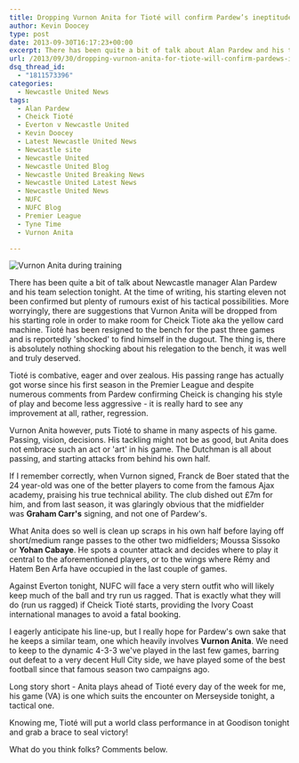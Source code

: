 ```yaml
---
title: Dropping Vurnon Anita for Tioté will confirm Pardew’s ineptitude
author: Kevin Doocey
type: post
date: 2013-09-30T16:17:23+00:00
excerpt: There has been quite a bit of talk about Alan Pardew and his team selection tonight, moreso; rumours hinting at the exclusion of Vurnon Anita.
url: /2013/09/30/dropping-vurnon-anita-for-tiote-will-confirm-pardews-ineptitude/
dsq_thread_id:
  - "1811573396"
categories:
  - Newcastle United News
tags:
  - Alan Pardew
  - Cheick Tioté
  - Everton v Newcastle United
  - Kevin Doocey
  - Latest Newcastle United News
  - Newcastle site
  - Newcastle United
  - Newcastle United Blog
  - Newcastle United Breaking News
  - Newcastle United Latest News
  - Newcastle United News
  - NUFC
  - NUFC Blog
  - Premier League
  - Tyne Time
  - Vurnon Anita

---
```

![Vurnon Anita during training](https://www.tynetime.com/wp-content/uploads/2013/09/Vurnon-Anita-Newcastle-United.jpg "Anita - Has improved the team as unit since first team arrival")

There has been quite a bit of talk about Newcastle manager Alan Pardew and his team selection tonight. At the time of writing, his starting eleven not been confirmed but plenty of rumours exist of his tactical possibilities. More worryingly, there are suggestions that Vurnon Anita will be dropped from his starting role in order to make room for Cheick Tiote aka the yellow card machine. Tioté has been resigned to the bench for the past three games and is reportedly 'shocked' to find himself in the dugout. The thing is, there is absolutely nothing shocking about  his relegation to the bench, it was well and truly deserved.

Tioté is combative, eager and over zealous. His passing range has actually got worse since his first season in the Premier League and despite numerous comments from Pardew confirming Cheick is changing his style of play and become less aggressive - it is really hard to see any improvement at all, rather, regression.

Vurnon Anita however, puts Tioté to shame in many aspects of his game. Passing, vision, decisions. His tackling might not be as good, but Anita does not embrace such an act or 'art' in his game. The Dutchman is all about passing, and starting attacks from behind his own half.

If I remember correctly, when Vurnon signed, Franck de Boer stated that the 24 year-old was one of the better players to come from the famous Ajax academy, praising his true technical ability. The club dished out £7m for him, and from last season, it was glaringly obvious that the midfielder was **Graham Carr's** signing, and not one of Pardew's.

What Anita does so well is clean up scraps in his own half before laying off short/medium range passes to the other two midfielders; Moussa Sissoko or **Yohan Cabaye**. He spots a counter attack and decides where to play it central to the aforementioned players, or to the wings where Rémy and Hatem Ben Arfa have occupied in the last couple of games.

Against Everton tonight, NUFC will face a very stern outfit who will likely keep much of the ball and try run us ragged. That is exactly what they will do (run us ragged) if Cheick Tioté starts, providing the Ivory Coast international manages to avoid a fatal booking.

I eagerly anticipate his line-up, but I really hope for Pardew's own sake that he keeps a similar team, one which heavily involves **Vurnon Anita**. We need to keep to the dynamic 4-3-3 we've played in the last few games, barring out defeat to a very decent Hull City side, we have played some of the best football since that famous season two campaigns ago.

Long story short - Anita plays ahead of Tioté every day of the week for me, his game (VA) is one which suits the encounter on Merseyside tonight, a tactical one.

Knowing me, Tioté will put a world class performance in at Goodison tonight and grab a brace to seal victory!

What do you think folks? Comments below.
